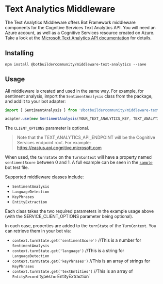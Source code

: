 # Text Analytics Middleware

The Text Analytics Middleware offers Bot Framework middleware components for the Cognitive Services Text Analytics API. You will need an Azure account, as well as a Cognitive Services resource created on Azure. Take a look at the [Microsoft Text Analytics API documentation](https://azure.microsoft.com/en-us/services/cognitive-services/text-analytics/) for details.

## Installing

    npm install @botbuildercommunity/middleware-text-analytics --save

## Usage

All middleware is created and used in the same way. For example, for sentiment analysis, import the `SentimentAnalysis` class from the package, and add it to your bot adapter:

```typescript
import { SentimentAnalysis } from '@botbuildercommunity/middleware-text-analytics';

adapter.use(new SentimentAnalysis(YOUR_TEXT_ANALYTICS_KEY, TEXT_ANALYTICS_API_ENDPOINT, SERVICE_CLIENT_OPTIONS));
```

The `CLIENT_OPTIONS` parameter is optional.

> Note that the TEXT_ANALYTICS_API_ENDPOINT will be the Cognitive Services endpoint root. For example: https://eastus.api.cognitive.microsoft.com

When used, the `turnState` on the `TurnContext` will have a property named `sentimentScore` between 0 and 1. A full example can be seen in the [`sample`](../../samples/middleware-text-analytics/index.js) bot test file.

Supported middleware classes include:

* `SentimentAnalysis`
* `LanguageDetection`
* `KeyPhrases`
* `EntityExtraction`

Each class takes the two required parameters in the example usage above (with the SERVICE_CLIENT_OPTIONS parameter being optional).

In each case, properties are added to the `turnState` of the `TurnContext`. You can retrieve them in your bot via:

* `context.turnState.get('sentimentScore')` //This is a number for `SentimentAnalysis`
* `context.turnState.get('language')` //This is a string for `LanguageDetection`
* `context.turnState.get('keyPhrases')` //This is an array of strings for `KeyPhrases`
* `context.turnState.get('textEntities')` //This is an array of `EntityRecord` types` for `EntityExtraction`
